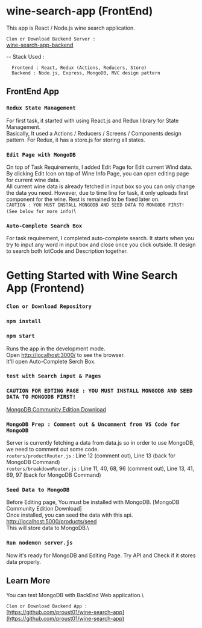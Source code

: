 # wine-search-app (FrontEnd)

This app is React / Node.js wine search application.


`Clon or Download Backend Server : `\
[wine-search-app-backend](https://github.com/proust01/wine-search-app)

-- Stack Used : 

      Frontend : React, Redux (Actions, Reducers, Store)
      Backend : Node.js, Express, MongoDB, MVC design pattern
      
## FrontEnd App

### `Redux State Management`
For first task, it started with using React.js and Redux library for State Management. <br>
Basically, It used a Actions / Reducers / Screens / Components design pattern. For Redux, it has a store.js for storing all states.<br>

### `Edit Page with MongoDB`
On top of Task Requirements, I added Edit Page for Edit current Wind data.\
By clicking Edit Icon on top of Wine Info Page, you can open editing page for current wine data.\
All current wine data is already fetched in input box so you can only change the data you need. However, due to time line for task, it only uploads first component for the wine. Rest is remained to be fixed later on.\
`CAUTION : YOU MUST INSTALL MONGODB AND SEED DATA TO MONGODB FIRST! (See below for more info)`\

### `Auto-Complete Search Box`
For task requirement, I completed auto-complete search. It starts when you try to input any word in input box and close once you click outside. It design to search both lotCode and Description together.

# Getting Started with Wine Search App (Frontend)

### `Clon or Download Repository`

### `npm install`

### `npm start`

Runs the app in the development mode.\
Open [http://localhost:3000/](http://localhost:5000/products) to see the browser.\
It'll open Auto-Complete Serch Box.


### `test with Search input & Pages`

### `CAUTION FOR EDTING PAGE : YOU MUST INSTALL MONGODB AND SEED DATA TO MONGODB FIRST!`

[MongoDB Community Edition Download]()

### `MongoDB Prep : Comment out & Uncomment from VS Code for MongoDB`

Server is currently fetching a data from data.js so in order to use MongoDB, we need to comment out some code.\
`routers/productRouter.js` : Line 12 (comment out), Line 13 (back for MongoDB Command)\
`routers/breakdownRouter.js` : Line 11, 40, 68, 96 (comment out), Line 13, 41, 69, 97 (back for MongoDB Command)

### `Seed Data to MongoDB`

Before Editing page, You must be installed with MongoDB. [MongoDB Community Edition Download]\
Once installed, you can seed the data with this api.\
[http://localhost:5000/products/seed](http://localhost:5000/products/seed)\
This will store data to MongoDB.\

### `Run nodemon server.js`

Now it's ready for MongoDB and Editing Page. Try API and Check if it stores data properly.

## Learn More

You can test MongoDB with BackEnd Web application.\

`Clon or Download Backend App : `\
[https://github.com/proust01/wine-search-app](https://github.com/proust01/wine-search-app)
